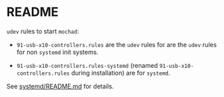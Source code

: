 # README

`udev` rules to start `mochad`:

  -  `91-usb-x10-controllers.rules` are the `udev` rules for are the `udev` rules for non `systemd` init systems.

  -  `91-usb-x10-controllers.rules-systemd` (renamed `91-usb-x10-controllers.rules` during installation) are for `systemd`.

See [systemd/README.md](../systemd/README.md) for details.

